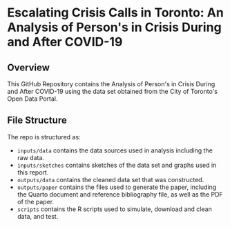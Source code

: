# Escalating Crisis Calls in Toronto: An Analysis of Person's in Crisis During and After COVID-19

## Overview

This GitHub Repository contains the Analysis of Person's in Crisis During and After COVID-19 using the data set obtained from the City of Toronto's Open Data Portal.

## File Structure

The repo is structured as:

-   `inputs/data` contains the data sources used in analysis including the raw data.
- `inputs/sketches` contains sketches of the data set and graphs used in this report.
-   `outputs/data` contains the cleaned data set that was constructed.
-   `outputs/paper` contains the files used to generate the paper, including the Quarto document and reference bibliography file, as well as the PDF of the paper. 
-   `scripts` contains the R scripts used to simulate, download and clean data, and test.

